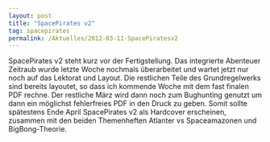 ```yaml
---
layout: post
title: "SpacePirates v2"
tag: spacepirates
permalink: /Aktuelles/2012-03-11-SpacePiratesv2
---
```



SpacePirates v2 steht kurz vor der Fertigstellung. Das integrierte Abenteuer Zeitraub wurde letzte Woche nochmals überarbeitet und wartet jetzt nur noch auf das Lektorat und Layout. Die restlichen Teile des Grundregelwerks sind bereits layoutet, so dass ich kommende Woche mit dem fast finalen PDF rechne. Der restliche März wird dann noch zum Bughunting genutzt um dann ein möglichst fehlerfreies PDF in den Druck zu geben. Somit sollte spätestens Ende April SpacePirates v2 als Hardcover erscheinen, zusammen mit den beiden Themenheften Atlanter vs Spaceamazonen und BigBong-Theorie.


